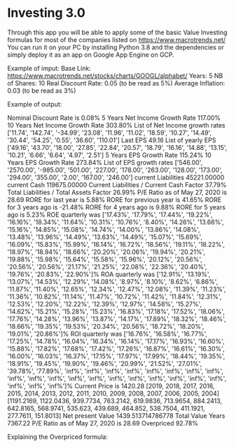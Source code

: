 # Investing 3.0

Through this app you  will be able to apply some of the basic Value Investing formulas for most of the companies listed on https://www.macrotrends.net/
You can run it on your PC by installing Python 3.8 and the dependencies or simply deploy it as an app on Google App Engine on GCP.

Example of imput:
  Base Link: https://www.macrotrends.net/stocks/charts/GOOGL/alphabet/
  Years: 5
  NB of Shares: 10
  Real Discount Rate: 0.05 (to be read as 5%)
  Average Inflation: 0.03 (to be read as 3%)

Example of output:

  Nominal Discount Rate is 0.08%
  5 Years Net Income Growth Rate 117.00%
  10 Years Net Income Growth Rate 303.80%
  List of Net Income growth rates ['11.74', '142.74', '-34.99', '23.08', '11.96', '11.02', '18.59', '10.27', '14.49', '30.44', '54.25', '0.55', '36.60', '110.01']
  Last EPS 49.16
  List of yearly EPS ['49.16', '43.70', '18.00', '27.85', '22.84', '20.57', '18.79', '16.16', '14.88', '13.15', '10.21', '6.66', '6.64', '4.97', '2.51']
  5 Years EPS Growth Rate 115.24%
  10 Years EPS Growth Rate 273.84%
  List of EPS growth rates ['546.00', '2570.00', '-985.00', '501.00', '227.00', '178.00', '263.00', '128.00', '173.00', '294.00', '355.00', '2.00', '167.00', '246.00']
  current Liabilities 45221.00000
  current Cash 119675.00000
  Current Liabilities / Current Cash Factor 37.79%
  Total Liabilities / Total Assets Factor 26.99%
  P/E Ratio as of May 27, 2020 is 28.69
  RORE for last year is 5.88%
  RORE for previous year is 41.65%
  RORE for 3 years ago is -21.48%
  RORE for 4 years ago is 9.88%
  RORE for 5 years ago is 5.23%
  ROE quarterly was ['17.43%', '17.79%', '17.44%', '19.22%', '16.16%', '18.34%', '11.64%', '10.31%', '10.76%', '8.40%', '14.26%', '13.66%', '15.16%', '14.85%', '15.08%', '14.74%', '14.00%', '13.86%', '14.08%', '13.48%', '13.96%', '14.49%', '13.63%', '14.49%', '15.07%', '15.69%', '16.09%', '15.83%', '15.99%', '16.14%', '16.72%', '18.56%', '19.11%', '18.22%', '18.97%', '18.94%', '18.66%', '20.20%', '20.06%', '19.94%', '20.21%', '19.88%', '15.98%', '15.64%', '15.58%', '15.96%', '20.12%', '20.56%', '20.56%', '20.56%', '21.17%', '21.25%', '22.08%', '22.36%', '20.40%', '19.76%', '20.83%', '22.90%']%
  ROA quarterly was ['12.91%', '13.19%', '13.07%', '14.53%', '12.29%', '14.08%', '8.97%', '8.10%', '8.62%', '6.86%', '11.87%', '11.40%', '12.65%', '12.34%', '12.47%', '12.08%', '11.39%', '11.23%', '11.36%', '10.82%', '11.14%', '11.47%', '10.72%', '11.42%', '11.84%', '12.31%', '12.53%', '12.20%', '12.22%', '12.39%', '12.97%', '14.58%', '15.27%', '14.62%', '15.21%', '15.28%', '15.23%', '16.83%', '17.18%', '17.52%', '18.06%', '17.76%', '14.28%', '13.96%', '13.87%', '14.17%', '17.89%', '18.32%', '18.46%', '18.66%', '19.35%', '19.53%', '20.34%', '20.56%', '18.72%', '18.20%', '19.01%', '20.86%']%
  ROI quarterly was ['16.76%', '16.58%', '16.77%', '17.25%', '14.78%', '16.04%', '16.34%', '16.14%', '17.17%', '16.93%', '16.60%', '15.88%', '17.82%', '17.68%', '17.42%', '17.26%', '16.87%', '16.61%', '16.30%', '16.00%', '16.03%', '16.37%', '17.15%', '17.97%', '17.99%', '18.44%', '19.35%', '18.91%', '19.45%', '19.90%', '19.46%', '20.99%', '21.52%', '27.01%', '39.78%', '77.89%', 'inf%', 'inf%', 'inf%', 'inf%', 'inf%', 'inf%', 'inf%', 'inf%', 'inf%', 'inf%', 'inf%', 'inf%', 'inf%', 'inf%', 'inf%', 'inf%', 'inf%', 'inf%', 'inf%', 'inf%', 'inf%', 'inf%']%
  Current Price is 1420.28
  [2019, 2018, 2017, 2016, 2015, 2014, 2013, 2012, 2011, 2010, 2009, 2008, 2007, 2006, 2005, 2004]
  [1191.2169, 1122.0436, 939.7734, 763.2142, 619.9836, 713.9654, 884.2413, 642.8165, 568.9741, 535.623, 439.689, 464.852, 538.7504, 411.1921, 277.7611, 151.8013]
  Net present Value 1439.513714786778
  Total Value Years 7367.22
  P/E Ratio as of May 27, 2020 is 28.69
  Overpriced 92.78%
  
Explaining the Overpriced formula:
